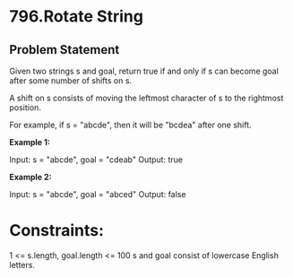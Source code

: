 # 796.Rotate String


## Problem Statement
Given two strings s and goal, return true if and only if s can become goal after some number of shifts on s.

A shift on s consists of moving the leftmost character of s to the rightmost position.

For example, if s = "abcde", then it will be "bcdea" after one shift.
 

**Example 1:**

Input: s = "abcde", goal = "cdeab"
Output: true


**Example 2:**

Input: s = "abcde", goal = "abced"
Output: false
 

# Constraints:

1 <= s.length, goal.length <= 100
s and goal consist of lowercase English letters.
